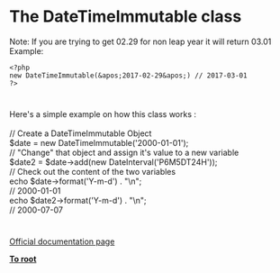 # The DateTimeImmutable class



Note: If you are trying to get 02.29 for non leap year it will return 03.01<br>Example: <br>

```
<?php 
new DateTimeImmutable(&apos;2017-02-29&apos;) // 2017-03-01
?>
```
  

#

Here&apos;s a simple example on how this class works :<br><br>    // Create a DateTimeImmutable Object<br>    $date = new DateTimeImmutable(&apos;2000-01-01&apos;);<br>    // "Change" that object and assign it&apos;s value to a new variable<br>    $date2 = $date-&gt;add(new DateInterval(&apos;P6M5DT24H&apos;));<br>    // Check out the content of the two variables<br>    echo $date-&gt;format(&apos;Y-m-d&apos;) . "\n";<br>    // 2000-01-01<br>    echo $date2-&gt;format(&apos;Y-m-d&apos;) . "\n";<br>    // 2000-07-07  

#

[Official documentation page](https://www.php.net/manual/en/class.datetimeimmutable.php)

**[To root](/README.md)**